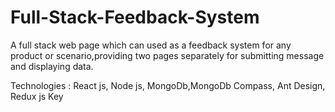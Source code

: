 # Full-Stack-Feedback-System
A full stack web page which can used as a feedback system for any product or scenario,providing two pages separately for submitting message and displaying data.

Technologies : React js, Node js, MongoDb,MongoDb Compass, Ant Design, Redux js Key
